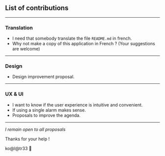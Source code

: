 ## List of contributions

---

### Translation

* I need that somebody translate the file `README.md` in french.
* Why not make a copy of this application in French ?
(Your suggestions are welcome)

---

### Design

* Design improvement proposal.

---

### UX & UI

* I want to know if the user experience is intuitive and convenient.
* If using a single alarm makes sense.
* Proposals to improve the agenda.

---

_I remain open to all proposals_

Thanks for your help !

ko@l@tr33 🐨
